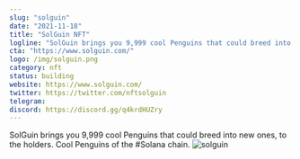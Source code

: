 ```yaml
---
slug: "solguin"
date: "2021-11-18"
title: "SolGuin NFT"
logline: "SolGuin brings you 9,999 cool Penguins that could breed into new ones, to the holders. Cool Penguins of the #Solana chain."
cta: "https://www.solguin.com/"
logo: /img/solguin.png
category: nft
status: building
website: https://www.solguin.com/
twitter: https://twitter.com/nftsolguin
telegram: 
discord: https://discord.gg/q4krdHUZry
---
```


SolGuin brings you 9,999 cool Penguins that could breed into new ones, to the holders. Cool Penguins of the #Solana chain. 
![solguin](https://user-images.githubusercontent.com/94643794/142495948-25951500-f4bc-4ec1-9db0-fe95601d4075.png)
